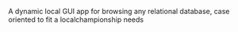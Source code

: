 A dynamic local GUI app for browsing any relational database, case oriented to fit a localchampionship needs
